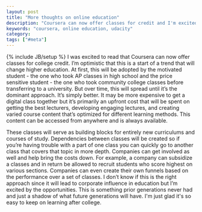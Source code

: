 ```yaml
---
layout: post
title: "More thoughts on online education"
description: "Coursera can now offer classes for credit and I'm excited by the changes this will bring to education"
keywords: "coursera, online education, udacity"
category:
tags: ["#meta"]
---
```

{% include JB/setup %}
I was excited to read that Coursera can now offer classes for college credit. I’m optimistic that this is a start of a trend that will change higher education. At first, this will be adopted by the motivated student - the one who took AP classes in high school and the price sensitive student - the one who took community college classes before transferring to a university. But over time, this will spread until it’s the dominant approach. It’s simply better. It may be more expensive to get a digital class together but it’s primarily an upfront cost that will be spent on getting the best lecturers, developing engaging lectures, and creating varied course content that’s optimized for different learning methods. This content can be accessed from anywhere and is always available.

These classes will serve as building blocks for entirely new curriculums and courses of study. Dependencies between classes will be created so if you’re having trouble with a part of one class you can quickly go to another class that covers that topic in more depth. Companies can get involved as well and help bring the costs down. For example, a company can subsidize a classes and in return be allowed to recruit students who score highest on various sections. Companies can even create their own funnels based on the performance over a set of classes. I don’t know if this is the right approach since it will lead to corporate influence in education but I’m excited by the opportunities. This is something prior generations never had and just a shadow of what future generations will have. I'm just glad it's so easy to keep on learning after college.